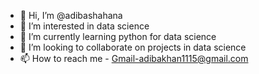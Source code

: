 - 👋 Hi, I’m @adibashahana
- 👀 I’m interested in data science
- 🌱 I’m currently learning python for data science
- 💞️ I’m looking to collaborate on projects in data science
- 📫 How to reach me - Gmail-adibakhan1115@gmail.com

<!---
adibashahana/adibashahana is a ✨ special ✨ repository because its `README.md` (this file) appears on your GitHub profile.
You can click the Preview link to take a look at your changes.
--->
